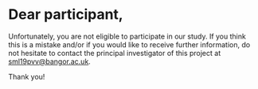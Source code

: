 # Dear participant,

Unfortunately, you are not eligible to participate in our study.
If you think this is a mistake and/or if you would like to receive further information, do not hesitate to contact the principal investigator of this project at sml19pvv@bangor.ac.uk.

Thank you!
